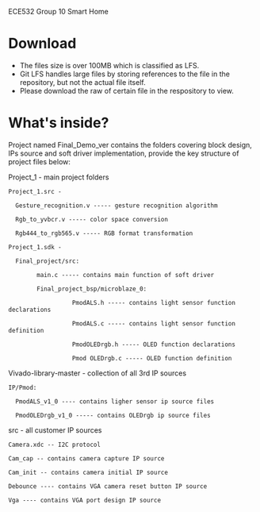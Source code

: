 ECE532 Group 10 Smart Home
# Download
- The files size is over 100MB which is classified as LFS.
- Git LFS handles large files by storing references to the file in the repository, but not the actual file itself.
- Please download the raw of certain file in the respository to view.
# What's inside?
Project named Final_Demo_ver contains the folders covering block design, IPs source and soft driver implementation, provide the key structure of project files below:

Project_1 - main project folders 

    Project_1.src -  

      Gesture_recognition.v ----- gesture recognition algorithm 

      Rgb_to_yvbcr.v ----- color space conversion 

      Rgb444_to_rgb565.v ----- RGB format transformation 

    Project_1.sdk - 

      Final_project/src: 

            main.c ----- contains main function of soft driver 

            Final_project_bsp/microblaze_0: 

                      PmodALS.h ----- contains light sensor function declarations 

                      PmodALS.c ----- contains light sensor function definition 

                      PmodOLEDrgb.h ----- OLED function declarations 

                      Pmod OLEDrgb.c ----- OLED function definition 

 

Vivado-library-master - collection of all 3rd IP sources 

    IP/Pmod: 

      PmodALS_v1_0 ---- contains ligher sensor ip source files 

      PmodOLEDrgb_v1_0 ----- contains OLEDrgb ip source files 

 

src  - all customer IP sources 

    Camera.xdc -- I2C protocol 

    Cam_cap -- contains camera capture IP source 

    Cam_init -- contains camera initial IP source 

    Debounce ---- contains VGA camera reset button IP source 

    Vga ---- contains VGA port design IP source 


